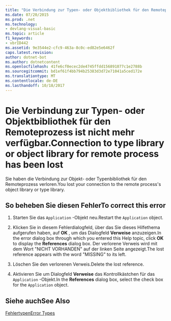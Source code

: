```yaml
---
title: "Die Verbindung zur Typen- oder Objektbibliothek für den Remoteprozess ist nicht mehr verfügbar."
ms.date: 07/20/2015
ms.prod: .net
ms.technology:
- devlang-visual-basic
ms.topic: article
f1_keywords:
- vbrID442
ms.assetid: 9e3544e2-cfc9-463a-8c0c-ed82e5e6462f
caps.latest.revision: 
author: dotnet-bot
ms.author: dotnetcontent
ms.openlocfilehash: 41fe6cf0ecec2de4745ffdd156891077c1e2788b
ms.sourcegitcommit: bd1ef61f4bb794b25383d3d72e71041a5ced172e
ms.translationtype: MT
ms.contentlocale: de-DE
ms.lasthandoff: 10/18/2017
---
```

# <a name="connection-to-type-library-or-object-library-for-remote-process-has-been-lost"></a><span data-ttu-id="4c535-102">Die Verbindung zur Typen- oder Objektbibliothek für den Remoteprozess ist nicht mehr verfügbar.</span><span class="sxs-lookup"><span data-stu-id="4c535-102">Connection to type library or object library for remote process has been lost</span></span>
<span data-ttu-id="4c535-103">Sie haben die Verbindung zur Objekt- oder Typenbibliothek für den Remoteprozess verloren.</span><span class="sxs-lookup"><span data-stu-id="4c535-103">You lost your connection to the remote process's object library or type library.</span></span>  
  
## <a name="to-correct-this-error"></a><span data-ttu-id="4c535-104">So beheben Sie diesen Fehler</span><span class="sxs-lookup"><span data-stu-id="4c535-104">To correct this error</span></span>  
  
1.  <span data-ttu-id="4c535-105">Starten Sie das `Application` -Objekt neu.</span><span class="sxs-lookup"><span data-stu-id="4c535-105">Restart the `Application` object.</span></span>  
  
2.  <span data-ttu-id="4c535-106">Klicken Sie in diesem Fehlerdialogfeld, über das Sie dieses Hilfethema aufgerufen haben, auf **OK** , um das Dialogfeld **Verweise** anzuzeigen.</span><span class="sxs-lookup"><span data-stu-id="4c535-106">In the error dialog box through which you entered this Help topic, click **OK** to display the **References** dialog box.</span></span> <span data-ttu-id="4c535-107">Der verlorene Verweis wird mit dem Wort "NICHT VORHANDEN" auf der linken Seite angezeigt.</span><span class="sxs-lookup"><span data-stu-id="4c535-107">The lost reference appears with the word "MISSING" to its left.</span></span>  
  
3.  <span data-ttu-id="4c535-108">Löschen Sie den verlorenen Verweis.</span><span class="sxs-lookup"><span data-stu-id="4c535-108">Delete the lost reference.</span></span>  
  
4.  <span data-ttu-id="4c535-109">Aktivieren Sie um Dialogfeld **Verweise** das Kontrollkästchen für das `Application` -Objekt.</span><span class="sxs-lookup"><span data-stu-id="4c535-109">In the **References** dialog box, select the check box for the `Application` object.</span></span>  
  
## <a name="see-also"></a><span data-ttu-id="4c535-110">Siehe auch</span><span class="sxs-lookup"><span data-stu-id="4c535-110">See Also</span></span>  
 [<span data-ttu-id="4c535-111">Fehlertypen</span><span class="sxs-lookup"><span data-stu-id="4c535-111">Error Types</span></span>](../../visual-basic/programming-guide/language-features/error-types.md)
